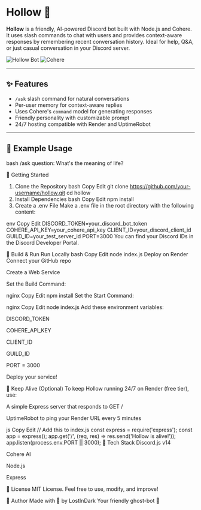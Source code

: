 # Hollow 🤖

**Hollow** is a friendly, AI-powered Discord bot built with Node.js and Cohere. It uses slash commands to chat with users and provides context-aware responses by remembering recent conversation history. Ideal for help, Q&A, or just casual conversation in your Discord server.

![Hollow Bot](https://img.shields.io/badge/Built%20With-Discord.js-blue?style=flat&logo=discord) ![Cohere](https://img.shields.io/badge/Powered%20By-Cohere-orange?style=flat&logo=cohere)

---

## ✨ Features

- `/ask` slash command for natural conversations  
- Per-user memory for context-aware replies  
- Uses Cohere's `command` model for generating responses  
- Friendly personality with customizable prompt  
- 24/7 hosting compatible with Render and UptimeRobot  

---

## 🧠 Example Usage

bash
/ask question: What's the meaning of life?

🚀 Getting Started
1. Clone the Repository
bash
Copy
Edit
git clone https://github.com/your-username/hollow.git
cd hollow
2. Install Dependencies
bash
Copy
Edit
npm install
3. Create a .env File
Make a .env file in the root directory with the following content:

env
Copy
Edit
DISCORD_TOKEN=your_discord_bot_token
COHERE_API_KEY=your_cohere_api_key
CLIENT_ID=your_discord_client_id
GUILD_ID=your_test_server_id
PORT=3000
You can find your Discord IDs in the Discord Developer Portal.

🔧 Build & Run
Run Locally
bash
Copy
Edit
node index.js
Deploy on Render
Connect your GitHub repo

Create a Web Service

Set the Build Command:

nginx
Copy
Edit
npm install
Set the Start Command:

nginx
Copy
Edit
node index.js
Add these environment variables:

DISCORD_TOKEN

COHERE_API_KEY

CLIENT_ID

GUILD_ID

PORT = 3000

Deploy your service!

🔁 Keep Alive (Optional)
To keep Hollow running 24/7 on Render (free tier), use:

A simple Express server that responds to GET /

UptimeRobot to ping your Render URL every 5 minutes

js
Copy
Edit
// Add this to index.js
const express = require('express');
const app = express();
app.get('/', (req, res) => res.send('Hollow is alive!'));
app.listen(process.env.PORT || 3000);
🧩 Tech Stack
Discord.js v14

Cohere AI

Node.js

Express

📜 License
MIT License.
Feel free to use, modify, and improve!

👤 Author
Made with 💙 by LostInDark
Your friendly ghost-bot 👻
